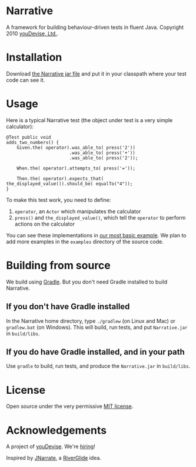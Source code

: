 # Narrative #

A framework for building behaviour-driven tests in fluent Java. Copyright 2010 [youDevise, Ltd.](http://www.youdevise.com).

# Installation #

Download [the Narrative jar file](http://github.com/downloads/youdevise/narrative/narrative-0.8.jar) and put it in your classpath where your test code can see it.

# Usage #

Here is a typical Narrative test (the object under test is a very simple calculator):

    @Test public void
    adds_two_numbers() {
        Given.the( operator).was_able_to( press('2'))
                            .was_able_to( press('+'))
                            .was_able_to( press('2'));

        When.the( operator).attempts_to( press('='));

        Then.the( operator).expects_that( the_displayed_value()).should_be( equalTo("4"));
    }

To make this test work, you need to define:

1. `operator`, an `Actor` which manipulates the calculator
2. `press()` and `the_displayed_value()`, which tell the `operator` to perform actions on the calculator

You can see these implementations in [our most basic example](http://github.com/youdevise/narrative/blob/master/examples/example_1/src/test/java/BasicArithmeticTest.java). We plan to add more examples in the `examples` directory of the source code.

# Building from source #

We build using [Gradle](http://www.gradle.org/). But you don't need Gradle installed to build Narrative.

## If you don't have Gradle installed ##

In the Narrative home directory, type `./gradlew` (on Linux and Mac) or `gradlew.bat` (on Windows). This will build, run tests, and put `Narrative.jar` in `build/libs`.

## If you do have Gradle installed, and in your path ##

Use `gradle` to build, run tests, and produce the `Narrative.jar` in `build/libs`.

# License #

Open source under the very permissive [MIT license](http://github.com/youdevise/narrative/blob/master/LICENSE).

# Acknowledgements #

A project of [youDevise](https://dev.youdevise.com). We're [hiring](http://www.youdevise.com/careers)!

Inspired by [JNarrate](http://JNarrate.org), a [RiverGlide](http://www.riverglide.com) idea.
